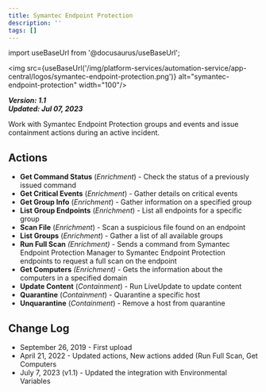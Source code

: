 ```yaml
---
title: Symantec Endpoint Protection
description: ''
tags: []
---
```

import useBaseUrl from '@docusaurus/useBaseUrl';

<img src={useBaseUrl('/img/platform-services/automation-service/app-central/logos/symantec-endpoint-protection.png')} alt="symantec-endpoint-protection" width="100"/>

***Version: 1.1  
Updated: Jul 07, 2023***

Work with Symantec Endpoint Protection groups and events and issue containment actions during an active incident.

## Actions

* **Get Command Status** (*Enrichment*) - Check the status of a previously issued command
* **Get Critical Events** (*Enrichment*) - Gather details on critical events
* **Get Group Info** (*Enrichment*) - Gather information on a specified group
* **List Group Endpoints** (*Enrichment*) - List all endpoints for a specific group
* **Scan File** (*Enrichment*) - Scan a suspicious file found on an endpoint
* **List Groups** (*Enrichment*) - Gather a list of all available groups
* **Run Full Scan** *(Enrichment)* - Sends a command from Symantec Endpoint Protection Manager to Symantec Endpoint Protection endpoints to request a full scan on the endpoint
* **Get Computers** *(Enrichment)* - Gets the information about the computers in a specified domain
* **Update Content** (*Containment*) - Run LiveUpdate to update content
* **Quarantine** (*Containment*) - Quarantine a specific host
* **Unquarantine** (*Containment*) - Remove a host from quarantine

## Change Log

* September 26, 2019 - First upload
* April 21, 2022 - Updated actions, New actions added (Run Full Scan, Get Computers
* July 7, 2023 (v1.1) - Updated the integration with Environmental Variables
